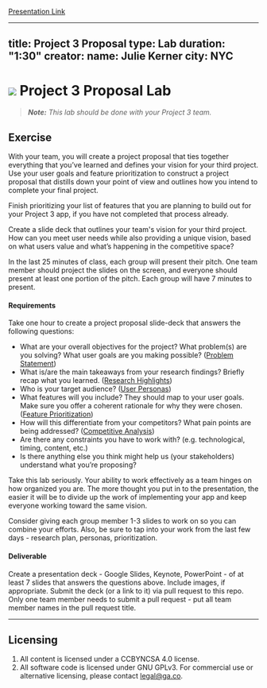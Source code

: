 [Presentation Link](https://docs.google.com/presentation/d/16pBICpRPtpdooVe2kX0_7Ea3Rq4PNP83qcS_RHccaXw/edit?usp=sharing)






---
title: Project 3 Proposal
type: Lab
duration: "1:30"
creator:
    name: Julie Kerner
    city: NYC
---

# ![](https://ga-dash.s3.amazonaws.com/production/assets/logo-9f88ae6c9c3871690e33280fcf557f33.png) Project 3 Proposal Lab

> ***Note:*** _This lab should be done with your Project 3 team._

## Exercise

With your team, you will create a project proposal that ties together everything that you’ve learned and defines your vision for your third project. Use your user goals and feature prioritization to construct a project proposal that distills down your point of view and outlines how you intend to complete your final project.

Finish prioritizing your list of features that you are planning to build out for your Project 3 app, if you have not completed that process already.

Create a slide deck that outlines your team's vision for your third project. How can you meet user needs while also providing a unique vision, based on what users value and what’s happening in the competitive space?

In the last 25 minutes of class, each group will present their pitch. One team member should project the slides on the screen, and everyone should present at least one portion of the pitch. Each group will have 7 minutes to present.

#### Requirements

Take one hour to create a project proposal slide-deck that answers the following questions:

- What are your overall objectives for the project? What problem(s) are you solving? What user goals are you making possible? ([Problem Statement](https://github.com/ga-adi-macaron/Course-Materials/tree/master/lessons/product-development/design-thinking-and-ux-lesson#independent-practice-creating-a-problem-statement-5-mins))
- What is/are the main takeaways from your research findings? Briefly recap what you learned. ([Research Highlights](https://github.com/ga-adi-macaron/Course-Materials/tree/master/lessons/product-development/user-personas#guided-practice-practice-synthesizing-research-15-mins))
- Who is your target audience? ([User Personas](https://github.com/ga-adi-macaron/Course-Materials/tree/master/lessons/product-development/user-personas#independent-practice-create-personas-from-project-interviews-30-mins))
- What features will you include? They should map to your user goals. Make sure you offer a coherent rationale for why they were chosen. ([Feature Prioritization](https://github.com/ga-adi-macaron/Course-Materials/blob/master/lessons/product-development/feature-prioritization/README.md#group-practice-prioritize-your-project-3-features-20-minutes))
- How will this differentiate from your competitors? What pain points are being addressed? ([Competitive Analysis](https://github.com/ga-adi-macaron/Course-Materials/tree/master/lessons/product-development/competitive-research-lesson#introduction-competitive-analysis-15-mins))
- Are there any constraints you have to work with? (e.g. technological, timing, content, etc.)
- Is there anything else you think might help us (your stakeholders) understand what you’re proposing?

Take this lab seriously. Your ability to work effectively as a team hinges on how organized you are. The more thought you put in to the presentation, the easier it will be to divide up the work of implementing your app and keep everyone working toward the same vision.

Consider giving each group member 1-3 slides to work on so you can combine your efforts. Also, be sure to tap into your work from the last few days - research plan, personas, prioritization.


#### Deliverable

Create a presentation deck - Google Slides, Keynote, PowerPoint - of at least 7 slides that answers the questions above. Include images, if appropriate. Submit the deck (or a link to it) via pull request to this repo. Only one team member needs to submit a pull request - put all team member names in the pull request title.

---

## Licensing
1. All content is licensed under a CC­BY­NC­SA 4.0 license.
2. All software code is licensed under GNU GPLv3. For commercial use or alternative licensing, please contact [legal@ga.co](mailto:legal@ga.co).
